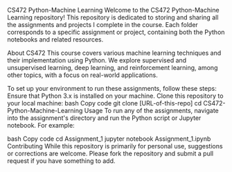 CS472 Python-Machine Learning
Welcome to the CS472 Python-Machine Learning repository! This repository is dedicated to storing and sharing all the assignments and projects I complete in the course. Each folder corresponds to a specific assignment or project, containing both the Python notebooks and related resources.

About CS472
This course covers various machine learning techniques and their implementation using Python. We explore supervised and unsupervised learning, deep learning, and reinforcement learning, among other topics, with a focus on real-world applications.

To set up your environment to run these assignments, follow these steps:
Ensure that Python 3.x is installed on your machine.
Clone this repository to your local machine:
bash
Copy code
git clone [URL-of-this-repo]
cd CS472-Python-Machine-Learning
Usage
To run any of the assignments, navigate into the assignment's directory and run the Python script or Jupyter notebook. For example:

bash
Copy code
cd Assignment_1
jupyter notebook Assignment_1.ipynb
Contributing
While this repository is primarily for personal use, suggestions or corrections are welcome. Please fork the repository and submit a pull request if you have something to add.
